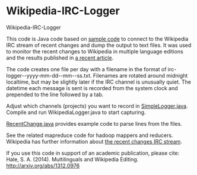 Wikipedia-IRC-Logger
====================

Wikipedia-IRC-Logger

This code is Java code based on [sample code](http://oreilly.com/pub/h/1966) to connect to the Wikipedia IRC stream of recent changes and dump the output to text files. It was used to monitor the recent changes to Wikipedia in multiple language editions and the results published in [a recent article](http://arxiv.org/abs/1312.0976).

The code creates one file per day with a filename in the format of irc-logger--yyyy-mm-dd--mm--ss.txt. Filenames are rotated around midnight localtime, but may be slightly later if the IRC channel is unusually quiet. The datetime each message is sent is recorded from the system clock and prepended to the line followed by a tab.

Adjust which channels (projects) you want to record in [SimpleLogger.java](https://github.com/computermacgyver/Wikipedia-IRC-Logger/blob/master/src/us/hale/scott/wikipedia/irc/logger/SimpleLogger.java). Compile and run WikipediaLogger.java to start capturing.

[RecentChange.java](https://github.com/computermacgyver/Wikipedia-IRC-Logger/blob/master/src/us/hale/scott/wikipedia/irc/model/RecentChange.java) provides example code to parse lines from the files. 

See the related mapreduce code for hadoop mappers and reducers. Wikipedia has further information about [the recent changes IRC stream](http://meta.wikimedia.org/wiki/IRC/Channels#Raw_feeds).

If you use this code in support of an academic publication, please cite:
  Hale, S. A. (2014). Multilinguals and Wikipedia Editing. http://arxiv.org/abs/1312.0976
